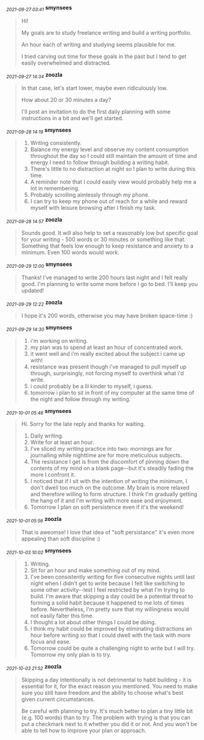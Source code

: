 <sub>*2021-09-27 03:41*</sub>
**smynsees**
> Hi!
> 
> My goals are to study freelance writing and build a writing portfolio.
> 
> An hour each of writing and studying seems plausible for me.
> 
> I tried carving out time for these goals in the past but I tend to get easily overwhelmed and distracted.

<sub>*2021-09-27 14:34*</sub>
**zoozla**
> In that case, let's start lower, maybe even ridiculously low.
> 
> How about 20 or 30 minutes a day?
> 
> I'll post an invitation to do the first daily planning with some instructions in a bit and we'll get started.

<sub>*2021-09-28 14:19*</sub>
**smynsees**
> 1. Writing consistently.
> 2. Balance my energy level and observe my content consumption throughout the day so I could still maintain the amount of time and energy I need to follow through building a writing habit.
> 3. There's little to no distraction at night so I plan to write during this time.
> 4. A reminder note that I could easily view would probably help me a lot in remembering.
> 5. Probably scrolling aimlessly through my phone.
> 6. I can try to keep my phone out of reach for a while and reward myself with leisure browsing after I finish my task.

<sub>*2021-09-28 14:57*</sub>
**zoozla**
> Sounds good. It will also help to set a reasonably low but specific goal for your writing - 500 words or 30 minutes or something like that. Something that feels low enough to keep resistance and anxiety to a minimum. Even 100 words would work.

<sub>*2021-09-29 12:00*</sub>
**smynsees**
> Thanks! I've managed to write 200 hours last night and I felt really good. I'm planning to write some more before I go to bed. I'll keep you updated!

<sub>*2021-09-29 12:22*</sub>
**zoozla**
> I hope it's 200 words, otherwise you may have broken space-time :)

<sub>*2021-09-29 14:30*</sub>
**smynsees**
> 1. i'm working on writing.
> 2. my plan was to spend at least an hour of concentrated work.
> 3. it went well and i'm really excited about the subject i came up with!
> 4. resistance was present though i've managed to pull myself up through, surprisingly, not forcing myself to overthink what i'd write.
> 5. i could probably be a lil kinder to myself, i guess. 
> 6. tomorrow i plan to sit in front of my computer at the same time of the night and follow through my writing.

<sub>*2021-10-01 05:46*</sub>
**smynsees**
> Hi. Sorry for the late reply and thanks for waiting.
> 
> 1. Daily writing.
> 2. Write for at least an hour.
> 3. I've sliced my writing practice into two: mornings are for journalling while nighttime are for more meticulous subjects.
> 4. The resistance I get is from the discomfort of pinning down the contents of my mind on a blank page--but it's steadily fading the more I confront it.
> 5. I noticed that if I sit with the intention of writing the minimum, I don't dwell too much on the outcome. My brain is more relaxed and therefore willing to form structure. I think I'm gradually getting the hang of it and I'm writing with more ease and enjoyment.
> 6. Tomorrow I plan on soft persistence even if it's the weekend!

<sub>*2021-10-01 05:56*</sub>
**zoozla**
> That is aweomse! I love that idea of "soft persistance" it's even more appealing than soft discipline :)

<sub>*2021-10-03 10:02*</sub>
**smynsees**
> 1. Writing.
> 2. Sit for an hour and make something out of my mind.
> 3. I've been consistently writing for five consecutive nights until last night when I didn't get to write because I felt like switching to some other activity--lest I feel restricted by what I'm trying to build. I'm aware that skipping a day could be a potential threat to forming a solid habit because it happened to me lots of times before. Nevertheless, I'm pretty sure that my willingness would not easily falter this time.
> 4. I thought a lot about other things I could be doing.
> 5. I think my habit could be improved by eliminating distractions an hour before writing so that I could dwell with the task with more focus and ease.
> 6. Tomorrow could be quite a challenging night to write but I will try. Tomorrow my only plan is to try.

<sub>*2021-10-03 21:52*</sub>
**zoozla**
> Skipping a day intentionally is not detrimental to habit building - it is essential for it, for the exact reason you mentioned. You need to make sure you still have freedom and the ability to choose what's best given current circumstances.
> 
> Be careful with planning to try. It's much better to plan a tiny little bit (e.g. 100 words) than to try. The problem with trying is that you can put a checkmark next to it whether you did it or not. And you won't be able to tell how to improve your plan or approach.

